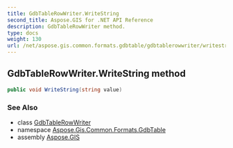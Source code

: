 ```yaml
---
title: GdbTableRowWriter.WriteString
second_title: Aspose.GIS for .NET API Reference
description: GdbTableRowWriter method. 
type: docs
weight: 130
url: /net/aspose.gis.common.formats.gdbtable/gdbtablerowwriter/writestring/
---
```

## GdbTableRowWriter.WriteString method

```csharp
public void WriteString(string value)
```

### See Also

* class [GdbTableRowWriter](../)
* namespace [Aspose.Gis.Common.Formats.GdbTable](../../gdbtablerowwriter/)
* assembly [Aspose.GIS](../../../)


